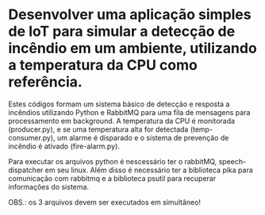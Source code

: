 # Desenvolver uma aplicação simples de IoT para simular a detecção de incêndio em um ambiente, utilizando a temperatura da CPU como referência.

Estes códigos formam um sistema básico de detecção e resposta a incêndios utilizando Python e RabbitMQ para uma fila de mensagens para processamento em background. A temperatura da CPU é monitorada (producer.py), e se uma temperatura alta for detectada (temp-consumer.py), um alarme é disparado e o sistema de prevenção de incêndio é ativado (fire-alarm.py).

Para executar os arquivos python é nescessário ter o rabbitMQ, speech-dispatcher em seu linux. Além disso é necessário ter a biblioteca pika para comunicação com rabbitmq e a biblioteca psutil para recuperar informações do sistema.

OBS.: os 3 arquivos devem ser executados em simultâneo!